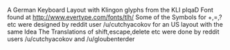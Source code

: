 A German Keyboard Layout with Klingon glyphs from the KLI pIqaD Font found at http://www.evertype.com/fonts/tlh/
Some of the Symbols for +,=,? etc were designed by reddit user /u/cutchyacokov for an US layout with the same Idea
The Translations of shift,escape,delete etc were done by reddit users /u/cutchyacokov and /u/gloubenterder

